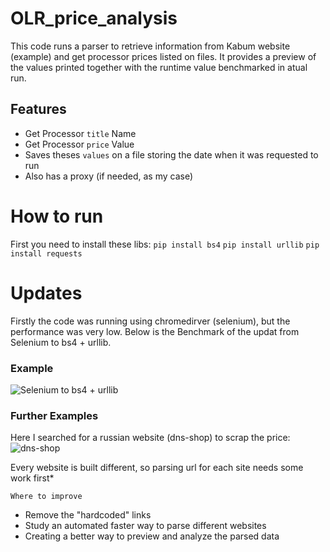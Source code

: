 # OLR_price_analysis

This code runs a parser to retrieve information from Kabum website (example) and get processor prices listed on files.
It provides a preview of the values printed together with the runtime value benchmarked in atual run.

## Features
- Get Processor `title` Name
- Get Processor `price` Value
- Saves theses `values` on a file storing the date when it was requested to run
- Also has a proxy (if needed, as my case)

# How to run
First you need to install these libs:
`pip install bs4`
`pip install urllib`
`pip install requests`

# Updates
Firstly the code was running using chromedirver (selenium), but the performance was very low.
Below is the Benchmark of the updat from Selenium to bs4 + urllib.

### Example
![Selenium to bs4 + urllib](https://i.imgur.com/D9PEkwQ.png)


### Further Examples
Here I searched for a russian website (dns-shop) to scrap the price:
![dns-shop](https://i.imgur.com/7CqKcqM.png)

Every website is built different, so parsing url for each site needs some work first*


`Where to improve`
- Remove the "hardcoded" links
- Study an automated faster way to parse different websites
- Creating a better way to preview and analyze the parsed data
